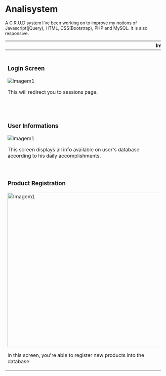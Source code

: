 # Analisystem
A C.R.U.D system I've been working on to improve my notions of Javascript(jQuery), HTML, CSS(Bootstrap), PHP and MySQL. It is also responsive.

<table>
<th colspan=2>Images</th>

<tbody>
<tr>
<td><h3>Login Screen</h3>
<img src='https://user-images.githubusercontent.com/110192027/193912620-0d5842e6-6532-452c-842a-63f2eee19284.jpeg' alt='Imagem1'/>
<p>This will redirect you to sessions page.</p
</td>
<td><h3>Session Screen</h3>
<img src='https://user-images.githubusercontent.com/110192027/193912618-43709a01-a3ef-4a16-b148-4200f9b4b4d8.jpeg' alt='Imagem1'/>
<p>When entering a session, the ID of the user will be stored in browser's local storage until it is cleared or switched and will be used for operations.</p></td>
<tr>
<td><h3>User Informations</h3>
<img src='https://user-images.githubusercontent.com/110192027/193912599-09e0f3b3-381b-41e9-8bdf-013d1166c07e.jpeg' alt='Imagem1'/>
<p>This screen displays all info available on user's database according to his daily accomplishments.</p></td>
<td>
<h3>Home Page</h3>
<img src='https://user-images.githubusercontent.com/110192027/193912590-ff12b1b5-9702-44cb-9c78-d6132add99b4.jpeg' alt='Imagem1'/>
<p>In this page you're able to create a new consultation, which will retrieve the products from database according to the code, and when closing, the total value will increment in the user's information and increment completed sales.</p></td>
</tr>
<tr>
<td>
<h3>Product Registration</h3>
<img src='https://user-images.githubusercontent.com/110192027/193912583-52f70508-88cf-4ac3-8153-700ea18f3239.jpeg' alt='Imagem1' width=500px/>
<p>In this screen, you're able to register new products into the database.</p>
</td>
<td>
<h3>Stock Viewing and Edition</h3>
<img src='https://user-images.githubusercontent.com/110192027/194070953-b2916d63-8105-48b9-983c-d06218f31cbe.png' alt='Imagem1' width=500px/>
<p>Here, you can delete products from database or edit their name, price and quantity.</p>
</td>
</tr>

</table>


